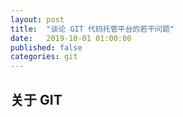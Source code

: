```yaml
---
layout: post
title:  "谈论 GIT 代码托管平台的若干问题"
date:   2019-10-01 01:00:00
published: false
categories: git
---
```

## 关于 GIT